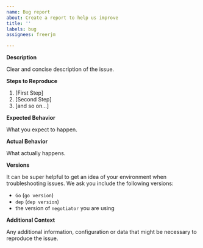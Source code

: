 ```yaml
---
name: Bug report
about: Create a report to help us improve
title: ''
labels: bug
assignees: freerjm

---
```


**Description**

Clear and concise description of the issue.

**Steps to Reproduce**

1. [First Step]
2. [Second Step]
3. [and so on...]

**Expected Behavior**

What you expect to happen.

**Actual Behavior**

What actually happens.

**Versions**

It can be super helpful to get an idea of your environment when troubleshooting issues. We ask you include the following versions:

- `Go` (`go version`)
- `dep` (`dep version`)
- the version of `negotiator` you are using

**Additional Context**

Any additional information, configuration or data that might be necessary to reproduce the issue.
